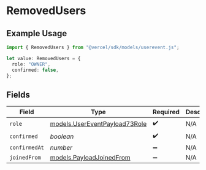 # RemovedUsers

## Example Usage

```typescript
import { RemovedUsers } from "@vercel/sdk/models/userevent.js";

let value: RemovedUsers = {
  role: "OWNER",
  confirmed: false,
};
```

## Fields

| Field                                                                | Type                                                                 | Required                                                             | Description                                                          |
| -------------------------------------------------------------------- | -------------------------------------------------------------------- | -------------------------------------------------------------------- | -------------------------------------------------------------------- |
| `role`                                                               | [models.UserEventPayload73Role](../models/usereventpayload73role.md) | :heavy_check_mark:                                                   | N/A                                                                  |
| `confirmed`                                                          | *boolean*                                                            | :heavy_check_mark:                                                   | N/A                                                                  |
| `confirmedAt`                                                        | *number*                                                             | :heavy_minus_sign:                                                   | N/A                                                                  |
| `joinedFrom`                                                         | [models.PayloadJoinedFrom](../models/payloadjoinedfrom.md)           | :heavy_minus_sign:                                                   | N/A                                                                  |